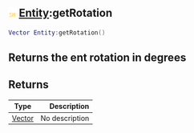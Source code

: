 ## ![shared](.gitbook/assets/shared.png) [Entity](./home/Entity):getRotation

```lua
Vector Entity:getRotation()
```

Returns the ent rotation in degrees
------
## Returns

| Type   | Description |
| ------ | ----------: |
| [Vector](./home/Vector) | No description |

